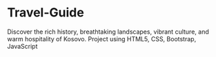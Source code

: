 # Travel-Guide
 Discover the rich history, breathtaking landscapes, vibrant culture, and warm hospitality of Kosovo.
Project using HTML5, CSS, Bootstrap, JavaScript


